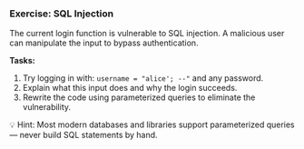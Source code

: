 ### Exercise: SQL Injection

The current login function is vulnerable to SQL injection. A malicious user can manipulate the input to bypass authentication.

**Tasks:**
1. Try logging in with: `username = "alice'; --"` and any password.
2. Explain what this input does and why the login succeeds.
3. Rewrite the code using parameterized queries to eliminate the vulnerability.

💡 Hint: Most modern databases and libraries support parameterized queries — never build SQL statements by hand.
